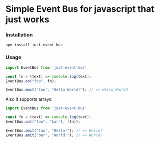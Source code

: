 # Simple Event Bus for javascript that just works

### Installation

`npm install just-event-bus`

### Usage

```javascript
import EventBus from 'just-event-bus'

const fn = (text) => console.log(text);
EventBus.on("foo", fn);

EventBus.emit("foo", "Hello World!"); // => Hello World!
```

Also it supports arrays:

```javascript
import EventBus from 'just-event-bus'

const fn = (text) => console.log(text);
EventBus.on(["foo", "bar"], [fn]);

EventBus.emit("foo", "Hello!"); // => Hello!
EventBus.emit("bar", "World!"); // => World!
```

